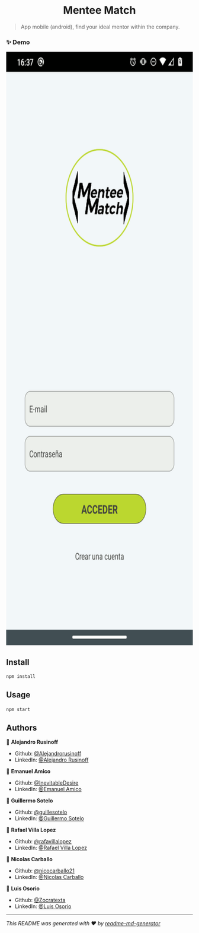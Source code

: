 <h1 align="center"> Mentee Match </h1>

> App mobile (android), find your ideal mentor within the company.

### ✨ Demo

<img alt="demo" width="720" height="1600" src="https://raw.githubusercontent.com/Zocratexta/MenteeMatch-Globant/main/public/demo.gif" />

## Install

```sh
npm install
```

## Usage

```sh
npm start
```

## Authors

👤 **Alejandro Rusinoff**

* Github: [@Alejandrorusinoff](https://github.com/Alejandrorusinoff)
* LinkedIn: [@Alejandro Rusinoff](https://linkedin.com/in/alejandro-rusinoff-64114032)

👤 **Emanuel Amico**

* Github: [@InevitableDesire](https://github.com/InevitableDesire)
* LinkedIn: [@Emanuel Amico](https://www.linkedin.com/in/emanuel-amico)

👤 **Guillermo Sotelo**

* Github: [@guillesotelo](https://github.com/guillesotelo)
* LinkedIn: [@Guillermo Sotelo](https://linkedin.com/in/guillermosotelo)

👤 **Rafael Villa Lopez**

* Github: [@rafavillalopez](https://github.com/rafavillalopez)
* LinkedIn: [@Rafael Villa Lopez](https://linkedin.com/in/rafaelvilla1110)

👤 **Nicolas Carballo**

* Github: [@nicocarballo21](https://github.com/nicocarballo21)
* LinkedIn: [@Nicolas Carballo](https://linkedin.com/in/nicolas-carballo)

👤 **Luis Osorio**

* Github: [@Zocratexta](https://github.com/Zocratexta)
* LinkedIn: [@Luis Osorio](https://linkedin.com/in/luisosorio-dev)

***
_This README was generated with ❤️ by [readme-md-generator](https://github.com/kefranabg/readme-md-generator)_
